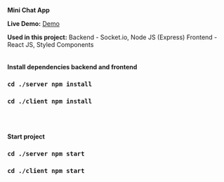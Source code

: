 **Mini Chat App**

**Live Demo:** [Demo](https://mini-chatapp.onrender.com) 

**Used in this project:**
Backend - Socket.io, Node JS (Express)
Frontend - React JS, Styled Components
<br/> 
<br/> 
<br/> 
**Install dependencies backend and frontend** <br/> 
### `cd ./server npm install`
### `cd ./client npm install`
<br/> 
<br/> 

**Start project** <br/> 
### `cd ./server npm start`
### `cd ./client npm start`
